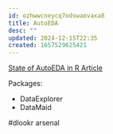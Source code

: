 ```yaml
---
id: ozhwwcneycq7odswaovaxa8
title: AutoEDA
desc: ""
updated: 2024-12-15T22:35
created: 1657529625421
---
```



[State of AutoEDA in R Article](https://journal.r-project.org/archive/2019/RJ-2019-033/RJ-2019-033.pdf)

Packages:

* DataExplorer
* DataMaid

#dlookr
arsenal
